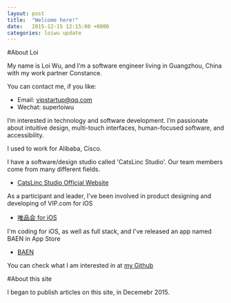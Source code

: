 ```yaml
---
layout: post
title:  "Welcome here!"
date:   2015-12-15 12:15:00 +0800
categories: loiwu update
---
```


#About Loi

My name is Loi Wu, and I’m a software engineer living in Guangzhou, China with my work partner Constance.

You can contact me, if you like:

- Email: vipstartup@qq.com
- Wechat: superloiwu

I’m interested in technology and software development. I’m passionate about intuitive design, multi-touch interfaces, human-focused software, and accessibility.


I used to work for Alibaba, Cisco.


I have a software/design studio called 'CatsLinc Studio'. Our team members come from many different fields. 

- [CatsLinc Studio Official Website](http://www.catslinc.com)


As a participant and leader, I've been involved in product designing and developing of VIP.com for iOS 

- [唯品会 for iOS](https://itunes.apple.com/us/app/vipshop/id417200582?mt=8)


I'm coding for iOS, as well as full stack, and I've released an app named BAEN in App Store

- [BAEN](https://itunes.apple.com/us/app/baen-bay-area-equestrian-network/id967867603?mt=8)


You can check what I am interested in at [my Github](https://github.com/loiwu)


#About this site

I began to publish articles on this site, in Decemebr 2015.

